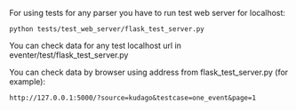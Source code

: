 For using tests for any parser you have to run test web server for localhost:

`python tests/test_web_server/flask_test_server.py`

You can check data for any test localhost url in eventer/test/flask_test_server.py

You can check data by browser using address from flask_test_server.py (for example):

`http://127.0.0.1:5000/?source=kudago&testcase=one_event&page=1`
